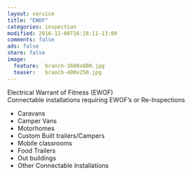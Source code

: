 ```yaml
---
layout: service
title: "EWOF"
categories: inspection
modified: 2016-12-08T16:28:11-13:00
comments: false
ads: false
share: false
image:
  feature:  branch-1600x800.jpg
  teaser:   branch-400x250.jpg
---
```

Electrical Warrant of Fitness (EWOF)  
Connectable installations requiring EWOF’s or Re-Inspections

 - Caravans
 - Camper Vans
 - Motorhomes 
 - Custom Built trailers/Campers
 - Mobile classrooms 
 - Food Trailers
 - Out buildings
 - Other Connectable Installations